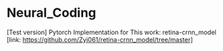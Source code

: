 # Neural_Coding

[Test version] Pytorch Implementation for This work: retina-crnn_model [link: https://github.com/Zyj061/retina-crnn_model/tree/master]
